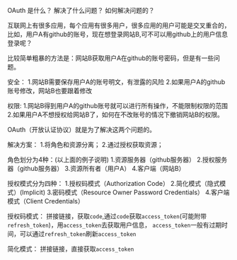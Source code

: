 OAuth 是什么？
解决了什么问题？
如何解决问题的？

互联网上有很多应用，每个应用有很多用户，很多应用的用户可能是交叉重合的，
比如，用户A有github的账号，现在想登录网站B,可不可以用github上的用户信息登录呢？

比较简单粗暴的方法是：网站B获取用户A在github的账号密码，但是有一些问题。

安全：
1.网站B需要保存用户A的账号明文，有泄露的风险
2.如果用户A的github账号修改，网站B也要跟着修改

权限:
1.网站B得到用户A的github账号就可以进行所有操作，不能限制权限的范围
2.如果用户A不想授权给网站B了，如何在不改账号的情况下撤销网站B的权限。

OAuth（开放认证协议）就是为了解决这两个问题的。

解决方案：
1.将角色和资源分离；
2.通过授权获取资源；

角色划分为4种：(以上面的例子说明)
1.资源服务器（github服务器）
2.授权服务器（github服务器）
3.资源所有者（用户A）
4.客户端（网站B）

授权模式分为四种：
1.授权码模式（Authorization Code）
2.简化模式（隐式模式）(Implicit)
3.密码模式（Resource Owner Password Credentials）
4.客户端模式（Client Credentials）

授权码模式：
拼接链接，获取`code`,通过`code`获取`access_token`(可能附带`refresh_token`)，用`access_token`去获取用户信息，
`access_token`一般有过期时间，可以通过`refresh_token`刷新`access_token`

简化模式：
拼接链接，直接获取`access_token`



